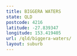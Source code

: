 ```yaml
---
title: BIGGERA WATERS
state: QLD
postcode: 4216
latitude: -27.839347
longitude: 153.419405
url: /qld/biggera-waters/
layout: suburb
---
```

